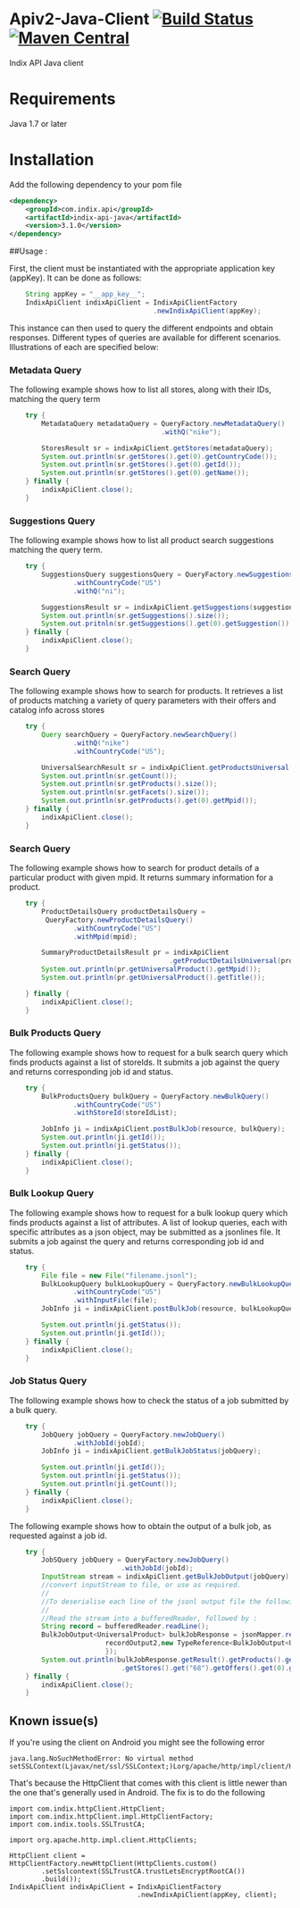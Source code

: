 # Apiv2-Java-Client [![Build Status](https://snap-ci.com/indix/indix-api-java/branch/master/build_image)](https://snap-ci.com/indix/indix-api-java/branch/master) [![Maven Central](https://maven-badges.herokuapp.com/maven-central/com.indix.api/indix-api-java/badge.svg)](https://maven-badges.herokuapp.com/maven-central/com.indix.api/indix-api-java)
Indix API Java client

Requirements
=============

Java 1.7 or later

Installation
=============

Add the following dependency to your pom file

```xml
<dependency>
    <groupId>com.indix.api</groupId>
    <artifactId>indix-api-java</artifactId>
    <version>3.1.0</version>
</dependency>
```

##Usage :

First, the client must be instantiated with the appropriate application key (appKey). It can be done as follows:
```java
    String appKey = "__app_key__";
    IndixApiClient indixApiClient = IndixApiClientFactory
                                    .newIndixApiClient(appKey);
```

This instance can then used to query the different endpoints and obtain responses. Different types
of queries are available for different scenarios. Illustrations of each are specified below:

### Metadata Query

The following example shows how to list all stores, along with their IDs, matching the query term

```java
    try {
        MetadataQuery metadataQuery = QueryFactory.newMetadataQuery()
                                      .withQ("nike");

        StoresResult sr = indixApiClient.getStores(metadataQuery);
        System.out.println(sr.getStores().get(0).getCountryCode());
        System.out.println(sr.getStores().get(0).getId());
        System.out.println(sr.getStores().get(0).getName());
    } finally {
        indixApiClient.close();
    }
```

### Suggestions Query

The following example shows how to list all product search suggestions matching the query term.

```java
    try {
        SuggestionsQuery suggestionsQuery = QueryFactory.newSuggestionsQuery()
                .withCountryCode("US")
                .withQ("ni");

        SuggestionsResult sr = indixApiClient.getSuggestions(suggestionsQuery);
        System.out.println(sr.getSuggestions().size());
        System.out.pritnln(sr.getSuggestions().get(0).getSuggestion());
    } finally {
        indixApiClient.close();
    }
```
### Search Query

The following example shows how to search for products. It retrieves a list of products matching a variety of
query parameters with their offers and catalog info across stores

```java
    try {
        Query searchQuery = QueryFactory.newSearchQuery()
                .withQ("nike")
                .withCountryCode("US");

        UniversalSearchResult sr = indixApiClient.getProductsUniversal(searchQuery);
        System.out.println(sr.getCount());
        System.out.println(sr.getProducts().size());
        System.out.println(sr.getFacets().size());
        System.out.println(sr.getProducts().get(0).getMpid());
    } finally {
        indixApiClient.close();
    }
```

### Search Query

The following example shows how to search for product details of a particular product with given mpid.
It returns summary information for a product.

```java
    try {
        ProductDetailsQuery productDetailsQuery =
         QueryFactory.newProductDetailsQuery()
                .withCountryCode("US")
                .withMpid(mpid);

        SummaryProductDetailsResult pr = indixApiClient
                                        .getProductDetailsUniversal(productDetailsQuery);
        System.out.println(pr.getUniversalProduct().getMpid());
        System.out.println(pr.getUniversalProduct().getTitle());

    } finally {
        indixApiClient.close();
    }
```
### Bulk Products Query

The following example shows how to request for a bulk search query which finds products against a list
of storeIds. It submits a job against the query and returns corresponding job id and status.

```java
    try {
        BulkProductsQuery bulkQuery = QueryFactory.newBulkQuery()
                .withCountryCode("US")
                .withStoreId(storeIdList);

        JobInfo ji = indixApiClient.postBulkJob(resource, bulkQuery);
        System.out.println(ji.getId());
        System.out.println(ji.getStatus());
    } finally {
        indixApiClient.close();
    }
```
### Bulk Lookup Query

The following example shows how to request for a bulk lookup query which finds products against a list
of attributes. A list of lookup queries, each with specific attributes as a json object, may be submitted as
a jsonlines file. It submits a job against the query and returns corresponding job id and status.

```java
    try {    
        File file = new File("filename.jsonl");
        BulkLookupQuery bulkLookupQuery = QueryFactory.newBulkLookupQuery()
                .withCountryCode("US")
                .withInputFile(file);
        JobInfo ji = indixApiClient.postBulkJob(resource, bulkLookupQuery);

        System.out.println(ji.getStatus());
        System.out.println(ji.getId());
    } finally {
        indixApiClient.close();
    }
```

### Job Status Query

The following example shows how to check the status of a job submitted by a bulk query.

```java
    try {
        JobQuery jobQuery = QueryFactory.newJobQuery()
                .withJobId(jobId);
        JobInfo ji = indixApiClient.getBulkJobStatus(jobQuery);

        System.out.println(ji.getId());
        System.out.println(ji.getStatus());
        System.out.println(ji.getCount());
    } finally {
        indixApiClient.close();
    }
```

The following example shows how to obtain the output of a bulk job, as requested against a job id.

```java
    try {
        JobSQuery jobQuery = QueryFactory.newJobQuery()
                            .withJobId(jobId);
        InputStream stream = indixApiClient.getBulkJobOutput(jobQuery);
        //convert inputStream to file, or use as required. 
        //
        //To deserialise each line of the jsonl output file the following lines can be referred.
        //
        //Read the stream into a bufferedReader, followed by :
        String record = bufferedReader.readLine();
        BulkJobOutput<UniversalProduct> bulkJobResponse = jsonMapper.readValue(
                        recordOutput2,new TypeReference<BulkJobOutput<UniversalProduct>>() {
                        });
        System.out.println(bulkJobResponse.getResult().getProducts().get(0)
                            .getStores().get("68").getOffers().get(0).getPid());
    } finally {
        indixApiClient.close();
    }
```

## Known issue(s)
If you're using the client on Android you might see the following error
```
java.lang.NoSuchMethodError: No virtual method setSSLContext(Ljavax/net/ssl/SSLContext;)Lorg/apache/http/impl/client/HttpClientBuilder;
```

That's because the HttpClient that comes with this client is little newer than the one that's generally used in Android. The fix is to do the following

```
import com.indix.httpClient.HttpClient;
import com.indix.httpClient.impl.HttpClientFactory;
import com.indix.tools.SSLTrustCA;

import org.apache.http.impl.client.HttpClients;

HttpClient client = HttpClientFactory.newHttpClient(HttpClients.custom()
        .setSslcontext(SSLTrustCA.trustLetsEncryptRootCA())
        .build());
IndixApiClient indixApiClient = IndixApiClientFactory
                                .newIndixApiClient(appKey, client);
```
